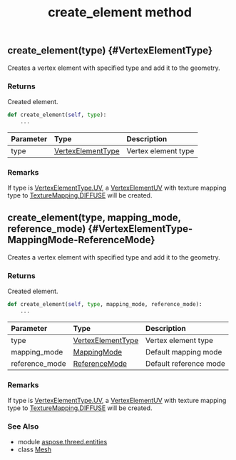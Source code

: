 ﻿---
title: create_element method
second_title: Aspose.3D for Python via .NET API References
description: 
type: docs
weight: 30
url: /python-net/aspose.threed.entities/mesh/create_element/
is_root: false
---

## create_element(type) {#VertexElementType}

Creates a vertex element with specified type and add it to the geometry.

### Returns 


Created element.


```python
def create_element(self, type):
    ...
```


| Parameter | Type | Description |
| :- | :- | :- |
| type | [VertexElementType](/3d/python-net/aspose.threed.entities/vertexelementtype) | Vertex element type |
### Remarks

If type is [VertexElementType.UV](/3d/python-net/aspose.threed.entities/vertexelementtype#UV), a [VertexElementUV](/3d/python-net/aspose.threed.entities/vertexelementuv) with texture mapping type to [TextureMapping.DIFFUSE](/3d/python-net/aspose.threed.entities/texturemapping#DIFFUSE) will be created.

## create_element(type, mapping_mode, reference_mode) {#VertexElementType-MappingMode-ReferenceMode}

Creates a vertex element with specified type and add it to the geometry.

### Returns 


Created element.


```python
def create_element(self, type, mapping_mode, reference_mode):
    ...
```


| Parameter | Type | Description |
| :- | :- | :- |
| type | [VertexElementType](/3d/python-net/aspose.threed.entities/vertexelementtype) | Vertex element type |
| mapping_mode | [MappingMode](/3d/python-net/aspose.threed.entities/mappingmode) | Default mapping mode |
| reference_mode | [ReferenceMode](/3d/python-net/aspose.threed.entities/referencemode) | Default reference mode |
### Remarks

If type is [VertexElementType.UV](/3d/python-net/aspose.threed.entities/vertexelementtype#UV), a [VertexElementUV](/3d/python-net/aspose.threed.entities/vertexelementuv) with texture mapping type to [TextureMapping.DIFFUSE](/3d/python-net/aspose.threed.entities/texturemapping#DIFFUSE) will be created.


### See Also
* module [aspose.threed.entities](../../)
* class [Mesh](/3d/python-net/aspose.threed.entities/mesh)
